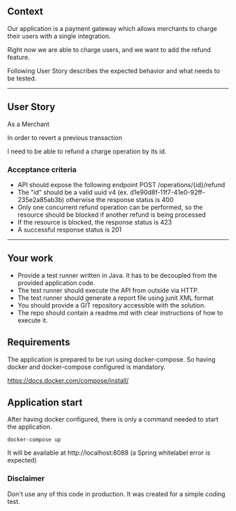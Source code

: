 ## Context
Our application is a payment gateway which allows merchants to charge their users with a single integration.

Right now we are able to charge users, and we want to add the refund feature.

Following User Story describes the expected behavior and what needs to be tested.
___

## User Story
As a Merchant

In order to revert a previous transaction

I need to be able to refund a charge operation by its id.

### Acceptance criteria
- API should expose the following endpoint POST /operations/{id}/refund
- The "id" should be a valid uuid v4 (ex. d1e90d8f-11f7-41e0-92ff-235e2a85ab3b) otherwise the response status is 400
- Only one concurrent refund operation can be performed, so the resource should be blocked if another refund is being processed
- If the resource is blocked, the response status is 423
- A successful response status is 201
___
## Your work
- Provide a test runner written in Java. It has to be decoupled from the provided application code.
- The test runner should execute the API from outside via HTTP.
- The test runner should generate a report file using junit XML format
- You should provide a GIT repository accessible with the solution.
- The repo should contain a readme.md with clear instructions of how to execute it.

## Requirements
The application is prepared to be run using docker-compose. So having docker and docker-compose configured is mandatory.

https://docs.docker.com/compose/install/

## Application start
After having docker configured, there is only a command needed to start the application.
```shell
docker-compose up
```
It will be available at http://localhost:8088 (a Spring whitelabel error is expected)


### Disclaimer
Don't use any of this code in production. It was created for a simple coding test.
